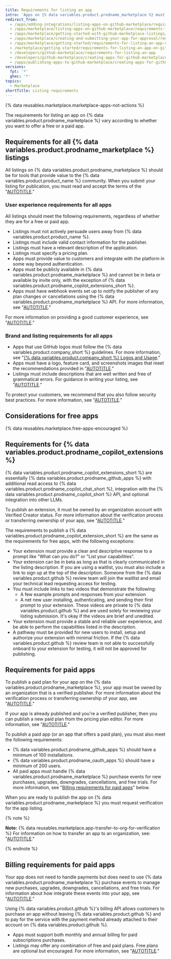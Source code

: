 ```yaml
---
title: Requirements for listing an app
intro: 'Apps on {% data variables.product.prodname_marketplace %} must meet the requirements outlined on this page before the listing can be published.'
redirect_from:
  - /apps/adding-integrations/listing-apps-on-github-marketplace/requirements-for-listing-an-app-on-github-marketplace
  - /apps/marketplace/listing-apps-on-github-marketplace/requirements-for-listing-an-app-on-github-marketplace
  - /apps/marketplace/getting-started-with-github-marketplace-listings/requirements-for-listing-an-app-on-github-marketplace
  - /apps/marketplace/creating-and-submitting-your-app-for-approval/requirements-for-listing-an-app-on-github-marketplace
  - /apps/marketplace/getting-started/requirements-for-listing-an-app-on-github-marketplace
  - /marketplace/getting-started/requirements-for-listing-an-app-on-github-marketplace
  - /developers/github-marketplace/requirements-for-listing-an-app
  - /developers/github-marketplace/creating-apps-for-github-marketplace/requirements-for-listing-an-app
  - /apps/publishing-apps-to-github-marketplace/creating-apps-for-github-marketplace/requirements-for-listing-an-app
versions:
  fpt: '*'
  ghec: '*'
topics:
  - Marketplace
shortTitle: Listing requirements
---
```


{% data reusables.marketplace.marketplace-apps-not-actions %}

<!--UI-LINK: Displayed as a link on the https://github.com/marketplace/new page.-->

The requirements for listing an app on {% data variables.product.prodname_marketplace %} vary according to whether you want to offer a free or a paid app.

## Requirements for all {% data variables.product.prodname_marketplace %} listings

All listings on {% data variables.product.prodname_marketplace %} should be for tools that provide value to the {% data variables.product.product_name %} community. When you submit your listing for publication, you must read and accept the terms of the "[AUTOTITLE](/free-pro-team@latest/site-policy/github-terms/github-marketplace-developer-agreement)."

### User experience requirements for all apps

All listings should meet the following requirements, regardless of whether they are for a free or paid app.

* Listings must not actively persuade users away from {% data variables.product.product_name %}.
* Listings must include valid contact information for the publisher.
* Listings must have a relevant description of the application.
* Listings must specify a pricing plan.
* Apps must provide value to customers and integrate with the platform in some way beyond authentication.
* Apps must be publicly available in {% data variables.product.prodname_marketplace %} and cannot be in beta or available by invite only, with the exception of {% data variables.product.prodname_copilot_extensions_short %}.
* Apps must have webhook events set up to notify the publisher of any plan changes or cancellations using the {% data variables.product.prodname_marketplace %} API. For more information, see "[AUTOTITLE](/apps/github-marketplace/using-the-github-marketplace-api-in-your-app)."

For more information on providing a good customer experience, see "[AUTOTITLE](/apps/github-marketplace/creating-apps-for-github-marketplace/customer-experience-best-practices-for-apps)."

### Brand and listing requirements for all apps

* Apps that use GitHub logos must follow the {% data variables.product.company_short %} guidelines. For more information, see "[{% data variables.product.company_short %} Logos and Usage](https://github.com/logos)."
* Apps must have a logo, feature card, and screenshots images that meet the recommendations provided in "[AUTOTITLE](/apps/github-marketplace/listing-an-app-on-github-marketplace/writing-a-listing-description-for-your-app)."
* Listings must include descriptions that are well written and free of grammatical errors. For guidance in writing your listing, see "[AUTOTITLE](/apps/github-marketplace/listing-an-app-on-github-marketplace/writing-a-listing-description-for-your-app)."

To protect your customers, we recommend that you also follow security best practices. For more information, see "[AUTOTITLE](/apps/github-marketplace/creating-apps-for-github-marketplace/security-best-practices-for-apps-on-github-marketplace)."

## Considerations for free apps

{% data reusables.marketplace.free-apps-encouraged %}

## Requirements for {% data variables.product.prodname_copilot_extensions %}

{% data variables.product.prodname_copilot_extensions_short %} are essentially {% data variables.product.prodname_github_apps %} with additional read access to {% data variables.product.prodname_copilot_chat_short %}, integration with the {% data variables.product.prodname_copilot_short %} API, and optional integration into other LLMs.

To publish an extension, it must be owned by an organization account with Verified Creator status. For more information about the verification process or transferring ownership of your app, see "[AUTOTITLE](/apps/github-marketplace/github-marketplace-overview/applying-for-publisher-verification-for-your-organization)."

The requirements to publish a {% data variables.product.prodname_copilot_extension_short %} are the same as the requirements for free apps, with the following exceptions:
* Your extension must provide a clear and descriptive response to a prompt like "What can you do?" or "List your capabilities".
* Your extension can be in beta as long as that is clearly communicated in the listing description. If you are using a waitlist, you must also include a link to sign up at the top of the description. Someone from the {% data variables.product.github %} review team will join the waitlist and email your technical lead requesting access for testing.
* You must include links to two videos that demonstrate the following:
    * A few example prompts and responses from your extension
    * A net new user installing, authenticating, and sending their first prompt to your extension. These videos are private to {% data variables.product.github %} and are used solely for reviewing your listing submission. It's okay if the videos are brief and unedited.
* Your extension must provide a stable and reliable user experience, and be able to perform the capabilities listed in the description.
* A pathway must be provided for new users to install, setup and authorize your extension with minimal friction. If the {% data variables.product.github %} review team is not able to successfully onboard to your extension for testing, it will not be approved for publishing.

## Requirements for paid apps

To publish a paid plan for your app on the {% data variables.product.prodname_marketplace %}, your app must be owned by an organization that is a verified publisher. For more information about the verification process or transferring ownership of your app, see "[AUTOTITLE](/apps/github-marketplace/github-marketplace-overview/applying-for-publisher-verification-for-your-organization)."

If your app is already published and you're a verified publisher, then you can publish a new paid plan from the pricing plan editor. For more information, see "[AUTOTITLE](/apps/github-marketplace/listing-an-app-on-github-marketplace/setting-pricing-plans-for-your-listing)."

To publish a paid app (or an app that offers a paid plan), you must also meet the following requirements:

* {% data variables.product.prodname_github_apps %} should have a minimum of 100 installations.
* {% data variables.product.prodname_oauth_apps %} should have a minimum of 200 users.
* All paid apps must handle {% data variables.product.prodname_marketplace %} purchase events for new purchases, upgrades, downgrades, cancellations, and free trials. For more information, see "[Billing requirements for paid apps](#billing-requirements-for-paid-apps)" below.

When you are ready to publish the app on {% data variables.product.prodname_marketplace %} you must request verification for the app listing.

{% note %}

**Note:** {% data reusables.marketplace.app-transfer-to-org-for-verification %} For information on how to transfer an app to an organization, see: "[AUTOTITLE](/apps/github-marketplace/listing-an-app-on-github-marketplace/submitting-your-listing-for-publication#transferring-an-app-to-an-organization-before-you-submit)."

{% endnote %}

## Billing requirements for paid apps

Your app does not need to handle payments but does need to use {% data variables.product.prodname_marketplace %} purchase events to manage new purchases, upgrades, downgrades, cancellations, and free trials. For information about how integrate these events into your app, see "[AUTOTITLE](/apps/github-marketplace/using-the-github-marketplace-api-in-your-app)."

Using {% data variables.product.github %}'s billing API allows customers to purchase an app without leaving {% data variables.product.github %} and to pay for the service with the payment method already attached to their account on {% data variables.product.github %}.

* Apps must support both monthly and annual billing for paid subscriptions purchases.
* Listings may offer any combination of free and paid plans. Free plans are optional but encouraged. For more information, see "[AUTOTITLE](/apps/github-marketplace/listing-an-app-on-github-marketplace/setting-pricing-plans-for-your-listing)."
